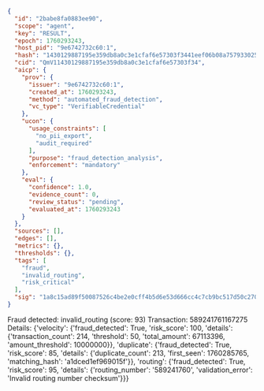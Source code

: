 ```json
{
  "id": "2babe8fa0883ee90",
  "scope": "agent",
  "key": "RESULT",
  "epoch": 1760293243,
  "host_pid": "9e6742732c60:1",
  "hash": "1430129887195e359db8a0c3e1cfaf6e57303f3441eef06b08a7579330253e3e",
  "cid": "QmV11430129887195e359db8a0c3e1cfaf6e57303f34",
  "aicp": {
    "prov": {
      "issuer": "9e6742732c60:1",
      "created_at": 1760293243,
      "method": "automated_fraud_detection",
      "vc_type": "VerifiableCredential"
    },
    "ucon": {
      "usage_constraints": [
        "no_pii_export",
        "audit_required"
      ],
      "purpose": "fraud_detection_analysis",
      "enforcement": "mandatory"
    },
    "eval": {
      "confidence": 1.0,
      "evidence_count": 0,
      "review_status": "pending",
      "evaluated_at": 1760293243
    }
  },
  "sources": [],
  "edges": [],
  "metrics": {},
  "thresholds": {},
  "tags": [
    "fraud",
    "invalid_routing",
    "risk_critical"
  ],
  "sig": "1a8c15ad89f50087526c4be2e0cff4b5d6e53d666cc4c7cb9bc517d50c270048"
}
```

Fraud detected: invalid_routing (score: 93)
Transaction: 589241761167275
Details: {'velocity': {'fraud_detected': True, 'risk_score': 100, 'details': {'transaction_count': 214, 'threshold': 50, 'total_amount': 67113396, 'amount_threshold': 10000000}}, 'duplicate': {'fraud_detected': True, 'risk_score': 85, 'details': {'duplicate_count': 213, 'first_seen': 1760285765, 'matching_hash': 'a1dced1ef969015f'}}, 'routing': {'fraud_detected': True, 'risk_score': 95, 'details': {'routing_number': '589241760', 'validation_error': 'Invalid routing number checksum'}}}